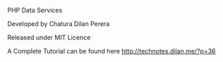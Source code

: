 PHP Data Services

Developed by Chatura Dilan Perera

Released under MIT Licence

A Complete Tutorial can be found here http://technotes.dilan.me/?p=36
